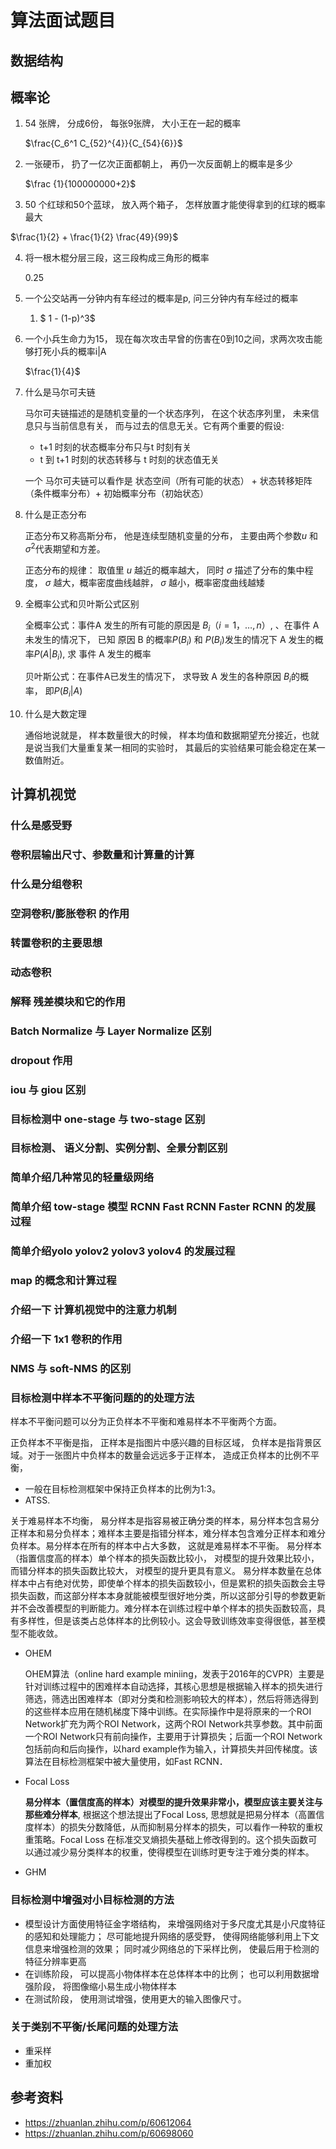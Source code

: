 # 算法面试题目



## 数据结构



## 概率论

1. 54 张牌， 分成6份， 每张9张牌， 大小王在一起的概率

   $\frac{C_6^1 C_{52}^{4}}{C_{54}{6}}$

2. 一张硬币， 扔了一亿次正面都朝上， 再仍一次反面朝上的概率是多少

   $\frac {1}{100000000+2}$

3.  50 个红球和50个蓝球， 放入两个箱子， 怎样放置才能使得拿到的红球的概率最大

   $\frac{1}{2} + \frac{1}{2} \frac{49}{99}$

4. 将一根木棍分层三段，这三段构成三角形的概率

   0.25

5. 一个公交站再一分钟内有车经过的概率是p, 问三分钟内有车经过的概率

   1. $ 1 - (1-p)^3$

6. 一个小兵生命力为15， 现在每次攻击早曾的伤害在0到10之间，求两次攻击能够打死小兵的概率i|A

   $\frac{1}{4}$

7. 什么是马尔可夫链

   马尔可夫链描述的是随机变量的一个状态序列， 在这个状态序列里， 未来信息只与当前信息有关， 而与过去的信息无关。它有两个重要的假设:

   * t+1 时刻的状态概率分布只与t 时刻有关
   * t 到 t+1 时刻的状态转移与 t 时刻的状态值无关

   一个 马尔可夫链可以看作是 状态空间（所有可能的状态） + 状态转移矩阵 （条件概率分布）+ 初始概率分布（初始状态）

8. 什么是正态分布

   正态分布又称高斯分布， 他是连续型随机变量的分布， 主要由两个参数$u$ 和$\sigma^2$代表期望和方差。

   正态分布的规律： 取值里 $u$ 越近的概率越大， 同时 $\sigma$ 描述了分布的集中程度， $\sigma$ 越大，概率密度曲线越胖，  $\sigma$ 越小，概率密度曲线越矮

9. 全概率公式和贝叶斯公式区别

   全概率公式：事件A 发生的所有可能的原因是 $B_i（i=1，\dots, n）$, 、在事件 A 未发生的情况下， 已知 原因 B 的概率$P(B_i)$ 和 $P(B_i)$发生的情况下 A 发生的概率$P(A|B_i)$, 求 事件 A 发生的概率

   贝叶斯公式：在事件A已发生的情况下， 求导致 A 发生的各种原因 $B_i$的概率， 即$P(B_i|A)$

10. 什么是大数定理

    通俗地说就是， 样本数量很大的时候， 样本均值和数据期望充分接近，也就是说当我们大量重复某一相同的实验时， 其最后的实验结果可能会稳定在某一数值附近。

    

## 计算机视觉

### 什么是感受野

###  卷积层输出尺寸、参数量和计算量的计算  

### 什么是分组卷积

### 空洞卷积/膨胀卷积 的作用

###  转置卷积的主要思想 

### 动态卷积

### 解释 残差模块和它的作用

### Batch Normalize 与 Layer Normalize 区别

### dropout 作用

### iou 与 giou 区别

### 目标检测中 one-stage 与 two-stage 区别

### 目标检测、 语义分割、实例分割、全景分割区别

### 简单介绍几种常见的轻量级网络

### 简单介绍 tow-stage 模型 RCNN Fast RCNN  Faster RCNN 的发展过程

### 简单介绍yolo yolov2 yolov3 yolov4 的发展过程

### map 的概念和计算过程

### 介绍一下 计算机视觉中的注意力机制 

### 介绍一下 1x1 卷积的作用

### NMS 与 soft-NMS 的区别

### 目标检测中样本不平衡问题的的处理方法

样本不平衡问题可以分为正负样本不平衡和难易样本不平衡两个方面。

正负样本不平衡是指， 正样本是指图片中感兴趣的目标区域， 负样本是指背景区域。对于一张图片中负样本的数量会远远多于正样本， 造成正负样本的比例不平衡，  

* 一般在目标检测框架中保持正负样本的比例为1:3。
*  ATSS.

关于难易样本不均衡， 易分样本是指容易被正确分类的样本，易分样本包含易分正样本和易分负样本；难样本主要是指错分样本，难分样本包含难分正样本和难分负样本。易分样本在所有的样本中占大多数， 这就是难易样本不平衡。 易分样本（指置信度高的样本）单个样本的损失函数比较小， 对模型的提升效果比较小， 而错分样本的损失函数比较大， 对模型的提升更具有意义。 易分样本数量在总体样本中占有绝对优势，即使单个样本的损失函数较小，但是累积的损失函数会主导损失函数，而这部分样本本身就能被模型很好地分类，所以这部分引导的参数更新并不会改善模型的判断能力。难分样本在训练过程中单个样本的损失函数较高，具有多样性，但是该类占总体样本的比例较小。这会导致训练效率变得很低，甚至模型不能收敛。

* OHEM

  OHEM算法（online hard example miniing，发表于2016年的CVPR）主要是针对训练过程中的困难样本自动选择，其核心思想是根据输入样本的损失进行筛选，筛选出困难样本（即对分类和检测影响较大的样本），然后将筛选得到的这些样本应用在随机梯度下降中训练。在实际操作中是将原来的一个ROI Network扩充为两个ROI Network，这两个ROI Network共享参数。其中前面一个ROI Network只有前向操作，主要用于计算损失；后面一个ROI Network包括前向和后向操作，以hard example作为输入，计算损失并回传梯度。该算法在目标检测框架中被大量使用，如Fast RCNN．

* Focal Loss

  **易分样本（置信度高的样本）对模型的提升效果非常小，模型应该主要关注与那些难分样本**, 根据这个想法提出了Focal Loss, 思想就是把易分样本（高置信度样本）的损失分数降低，从而抑制易分样本的损失，可以看作一种软的重权重策略。Focal Loss 在标准交叉熵损失基础上修改得到的。这个损失函数可以通过减少易分类样本的权重，使得模型在训练时更专注于难分类的样本。

   

* GHM

### 目标检测中增强对小目标检测的方法

* 模型设计方面使用特征金字塔结构， 来增强网络对于多尺度尤其是小尺度特征的感知和处理能力； 尽可能地提升网络的感受野， 使得网络能够利用上下文信息来增强检测的效果； 同时减少网络总的下采样比例， 使最后用于检测的特征分辨率更高
* 在训练阶段， 可以提高小物体样本在总体样本中的比例； 也可以利用数据增强阶段， 将图像缩小易生成小物体样本
* 在测试阶段， 使用测试增强，使用更大的输入图像尺寸。

### 关于类别不平衡/长尾问题的处理方法

* 重采样
* 重加权

## 参考资料

* <https://zhuanlan.zhihu.com/p/60612064>
* <https://zhuanlan.zhihu.com/p/60698060>


